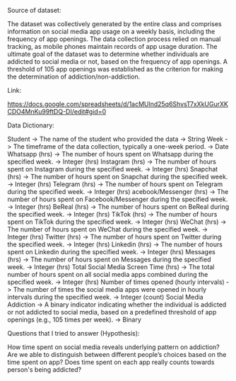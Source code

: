 Source of dataset:

The dataset was collectively generated by the entire class and comprises information on social media app usage on a weekly basis, including the frequency of app openings.
The data collection process relied on manual tracking, as mobile phones maintain records of app usage duration. 
The ultimate goal of the dataset was to determine whether individuals are addicted to social media or not, based on the frequency of app openings. 
A threshold of 105 app openings was established as the criterion for making the determination of addiction/non-addiction.

Link:

https://docs.google.com/spreadsheets/d/1acMUlnd25q6ShvsT7xXkUGurXKCDO4MnKu99ftDQ-DI/edit#gid=0

Data Dictionary:

Student -> The name of the student who provided the data -> String 
Week -> The timeframe of the data collection, typically a one-week period. -> Date 
Whatsapp (hrs) -> The number of hours spent on Whatsapp during the specified week. -> Integer (hrs) 
Instagram (hrs) -> The number of hours spent on Instagram during the specified week. -> Integer (hrs) 
Snapchat (hrs) -> The number of hours spent on Snapchat during the specified week. -> Integer (hrs) 
Telegram (hrs) -> The number of hours spent on Telegram during the specified week. -> Integer (hrs) 
acebook/Messenger (hrs) -> The number of hours spent on Facebook/Messenger during the specified week. -> Integer (hrs) 
BeReal (hrs) -> The number of hours spent on BeReal during the specified week. -> Integer (hrs) 
TikTok (hrs) -> The number of hours spent on TikTok during the specified week. -> Integer (hrs) 
WeChat (hrs) -> The number of hours spent on WeChat during the specified week. -> Integer (hrs) 
Twitter (hrs) -> The number of hours spent on Twitter during the specified week. -> Integer (hrs)
Linkedin (hrs) -> The number of hours spent on Linkedin during the specified week. -> Integer (hrs) 
Messages (hrs) -> The number of hours spent on Messages during the specified week. -> Integer (hrs) 
Total Social Media Screen Time (hrs) -> The total number of hours spent on all social media apps combined during the specified week. -> Integer (hrs) 
Number of times opened (hourly intervals) -> The number of times the social media apps were opened in hourly intervals during the specified week. -> Integer (count) 
Social Media Addiction -> A binary indicator indicating whether the individual is addicted or not addicted to social media, based on a predefined threshold of app openings (e.g., 105 times per week). -> Binary

Questions that I tried to answer (Hypothesis):

How time spent on social media reveals underlying pattern on addiction?
Are we able to distinguish between different people’s choices based on the time spent on app?
Does time spent on each app really counts towards person's being addicted?
